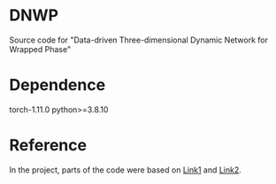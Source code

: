 # DNWP
Source code for "Data-driven Three-dimensional Dynamic Network for Wrapped Phase"
# Dependence
torch-1.11.0   python>=3.8.10
# Reference
In the project, parts of the code were based on [Link1](https://github.com/lyuzinmaxim/VUR-Net) and [Link2](https://github.com/kondratevakate/3d-deformable-convolutions).
